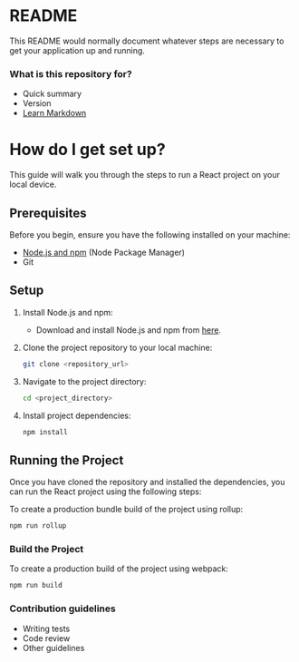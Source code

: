 # README

This README would normally document whatever steps are necessary to get your application up and running.

### What is this repository for?

- Quick summary
- Version
- [Learn Markdown](https://bitbucket.org/tutorials/markdowndemo)

# How do I get set up?

This guide will walk you through the steps to run a React project on your local device.

## Prerequisites

Before you begin, ensure you have the following installed on your machine:

- [Node.js and npm](https://nodejs.org/en/download/) (Node Package Manager)
- Git

## Setup

1. Install Node.js and npm:

   - Download and install Node.js and npm from [here](https://nodejs.org/en/download/).

2. Clone the project repository to your local machine:

   ```bash
   git clone <repository_url>
   ```

3. Navigate to the project directory:

   ```bash
   cd <project_directory>
   ```

4. Install project dependencies:
   ```bash
   npm install
   ```

## Running the Project

Once you have cloned the repository and installed the dependencies, you can run the React project using the following steps:

To create a production bundle build of the project using rollup:

```bash
npm run rollup
```

### Build the Project

To create a production build of the project using webpack:

```bash
npm run build
```

### Contribution guidelines

- Writing tests
- Code review
- Other guidelines
